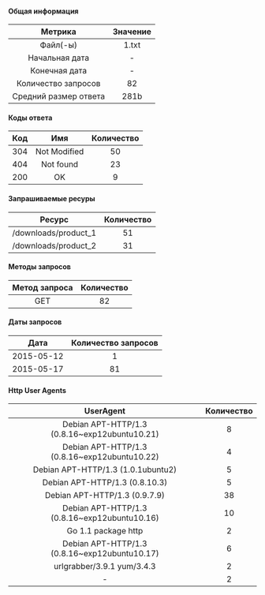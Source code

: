#### Общая информация

| Метрика               | Значение |
|:---------------------:|:--------:|
| Файл(-ы)              | 1.txt    |
| Начальная дата        | -        |
| Конечная дата         | -        |
| Количество запросов   | 82       |
| Средний размер ответа | 281b     |

#### Коды ответа

| Код | Имя          | Количество |
|:---:|:------------:|:----------:|
| 304 | Not Modified | 50         |
| 404 | Not found    | 23         |
| 200 | OK           | 9          |

#### Запрашиваемые ресуры

| Ресурс               | Количество |
|:--------------------:|:----------:|
| /downloads/product_1 | 51         |
| /downloads/product_2 | 31         |

#### Методы запросов

| Метод запроса | Количество |
|:-------------:|:----------:|
| GET           | 82         |

#### Даты запросов

| Дата       | Количество запросов |
|:----------:|:-------------------:|
| 2015-05-12 | 1                   |
| 2015-05-17 | 81                  |

#### Http User Agents

| UserAgent                                     | Количество |
|:---------------------------------------------:|:----------:|
| Debian APT-HTTP/1.3 (0.8.16~exp12ubuntu10.21) | 8          |
| Debian APT-HTTP/1.3 (0.8.16~exp12ubuntu10.22) | 4          |
| Debian APT-HTTP/1.3 (1.0.1ubuntu2)            | 5          |
| Debian APT-HTTP/1.3 (0.8.10.3)                | 5          |
| Debian APT-HTTP/1.3 (0.9.7.9)                 | 38         |
| Debian APT-HTTP/1.3 (0.8.16~exp12ubuntu10.16) | 10         |
| Go 1.1 package http                           | 2          |
| Debian APT-HTTP/1.3 (0.8.16~exp12ubuntu10.17) | 6          |
| urlgrabber/3.9.1 yum/3.4.3                    | 2          |
| -                                             | 2          |

